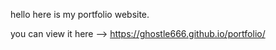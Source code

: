 hello here is my portfolio website. 

you can view it here --> https://ghostle666.github.io/portfolio/ 
